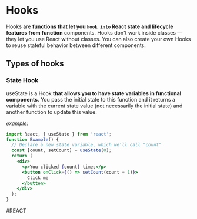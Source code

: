 # Hooks
Hooks are **functions that let you `hook into` React state and lifecycle features from function** components. Hooks don't work inside classes — they let you use React without classes. You can also create your own Hooks to reuse stateful behavior between different components.

## Types of hooks
### State Hook
useState is a Hook **that allows you to have state variables in functional components**. You pass the initial state to this function and it returns a variable with the current state value (not necessarily the initial state) and another function to update this value.

*example:*
```jsx
import React, { useState } from 'react';
function Example() {
  // Declare a new state variable, which we'll call "count"
  const [count, setCount] = useState(0);
  return (
    <div>
      <p>You clicked {count} times</p>
      <button onClick={() => setCount(count + 1)}>
        Click me
      </button>
    </div>
  );
}
```


#REACT